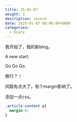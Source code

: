 ```yaml
---
title: 25-01-07
weight: 1
description: record
date: 2025-01-07 00:00:00+0000
categories:
  - Diary
---
```

我开始了，我的新blog。



A new start.

Go Go Go.

换行？！

间距有点大了，有个margin影响了。

添加一点css。

```css
.article-content p{
  margin:0;
}

```
